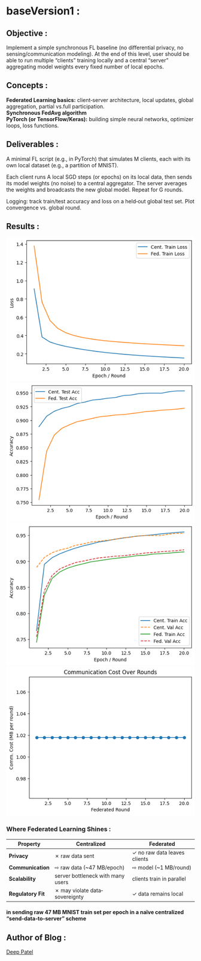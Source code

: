 # baseVersion1 : 

## Objective : 
Implement a simple synchronous FL baseline (no differential privacy, no sensing/communication modeling). At the end of this level, user should be able to run multiple “clients” training locally and a central “server” aggregating model weights every fixed number of local epochs.

## Concepts :
<b>Federated Learning basics:</b> client‐server architecture, local updates, global aggregation, partial vs.full participation.<br>
<b>Synchronous FedAvg algorithm </b><br>
<b>PyTorch (or TensorFlow/Keras):</b> building simple neural networks, optimizer loops, loss functions.

## Deliverables :
A minimal FL script (e.g., in PyTorch) that simulates M clients, each with its own local dataset (e.g., a partition of MNIST).

Each client runs A local SGD steps (or epochs) on its local data, then sends its model weights (no noise) to a central aggregator. The server averages the weights and broadcasts the new global model. Repeat for G rounds.

Logging: track train/test accuracy and loss on a held‐out global test set. Plot convergence vs. global round.

## Results : 
<div style={dispaly:flex}>
    <img src="./output.png"></img>
    <img src="./output1.png"></img>
</div>
<div style={dispaly:flex}>
    <img src="./output2.png"></img>
    <img src="./output3.png"></img>
</div>

### Where Federated Learning Shines :

| Property           | Centralized                       | Federated                    |
| ------------------ | --------------------------------- | ---------------------------- |
| **Privacy**        | ✗ raw data sent                   | ✓ no raw data leaves clients |
| **Communication**  | ⇨ raw data (\~47 MB/epoch)        | ⇨ model (\~1 MB/round)     |
| **Scalability**    | server bottleneck with many users | clients train in parallel    |
| **Regulatory Fit** | ✗ may violate data‐sovereignty    | ✓ data remains local         |

#### in sending raw 47 MB MNIST train set per epoch in a naïve centralized “send‐data‐to‐server” scheme


## Author of Blog :
[Deep Patel](https://www.linkedin.com/in/deeppateldw1611/)